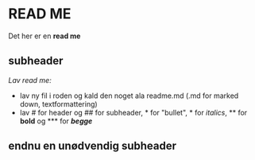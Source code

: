 # READ ME

Det her er en **read me**

## subheader

*Lav read me:*
* lav ny fil i roden og kald den noget ala readme.md (.md for marked down, textformattering)
* lav # for header og ## for subheader, * for "bullet", * for *italics*, ** for **bold** og *** for ***begge***

## endnu en unødvendig subheader
